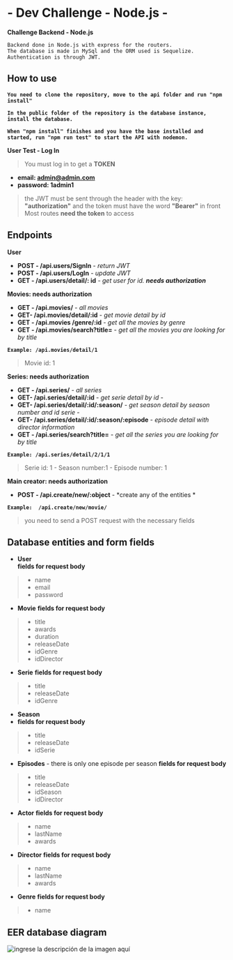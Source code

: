 # - Dev Challenge - Node.js -

 

**Challenge Backend - Node.js**

    Backend done in Node.js with express for the routers. 
    The database is made in MySql and the ORM used is Sequelize.
    Authentication is through JWT.


## How to use
  
**`You need to clone the repository, move to the api folder and run "npm install"`**

**`In the public folder of the repository is the database instance, install the database.`**

**`When "npm install" finishes and you have the base installed and started, run "npm run test" to start the API with nodemon.`**


**User Test - Log In**

>    You must log in to get a **TOKEN**
- **email: admin@admin.com** 
- **password: 1admin1** 
> the JWT must be sent through the header with the key: **"authorization"**
> and the token must have the word **"Bearer"** in front
> Most routes **need the token** to access 

## Endpoints

**User**

- **POST - /api.users/SignIn**  - *return JWT* 
- **POST - /api.users/LogIn** - *update JWT*
- **GET - /api.users/detail/: id** - *get user for id. **needs authorization***

**Movies:  needs authorization**
- **GET - /api.movies/** - *all movies* 
- **GET- /api.movies/detail/:id** - *get movie detail by id* 
- **GET - /api.movies /genre/:id** - *get all the movies by genre* 
-  **GET - /api.movies/search?title=** - *get all the movies you are looking for by title* 

**`Example: /api.movies/detail/1`** 
> Movie id: 1


**Series:  needs authorization**
- **GET - /api.series/**  - *all series* 
- **GET- /api.series/detail/:id** - *get serie detail by id* - 
- **GET- /api.series/detail/:id/:season/** -  *get season detail by season number and id serie* - 
- **GET- /api.series/detail/:id/:season/:episode** - *episode detail with director information*
- **GET - /api.series/search?title=** - *get all the series you are looking for by title*

**`Example: /api.series/detail/2/1/1`** 
> Serie id: 1 -  Season number:1 -  Episode number: 1

**Main creator:  needs authorization**
- **POST - /api.create/new/:object** - *create any of the entities *

 **`Example:  /api.create/new/movie/`**
 >  you need to send a POST request with the necessary fields 


## Database entities and form fields

- **User**  
**fields for request body**

>    - name
>    - email 
>    - password
>    
 - **Movie** 
 **fields for request body**

>    - title
>    - awards
>    - duration
>    - releaseDate 
>    - idGenre
>    - idDirector

 - **Serie** 
 **fields for request body**

>    - title
>    - releaseDate 
>    - idGenre

 - **Season** 
 - **fields for request body**

>    - title
>    - releaseDate 
>    - idSerie

 - **Episodes** - there is only one episode per season
 **fields for request body**

>    - title
>    - releaseDate 
>    - idSeason
>    - idDirector

 - **Actor** 
 **fields for request body**

>    - name
>    - lastName
>    - awards

 -  **Director**
 **fields for request body**

>    - name
>    - lastName
>    - awards

  -  **Genre**
 **fields for request body**

>    - name




## EER database diagram

![ingrese la descripción de la imagen aquí](https://i.imgur.com/MhFOzBY.png)

  